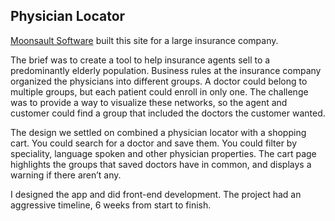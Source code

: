 
## Physician Locator

[Moonsault Software][1] built this site for a large insurance company.

The brief was to create a tool to help insurance agents sell to a predominantly elderly population. Business rules at the insurance company organized the physicians into different groups. A doctor could belong to multiple groups, but each patient could enroll in only one. The challenge was to provide a way to visualize these networks, so the agent and customer could find a group that included the doctors the customer wanted.

The design we settled on combined a physician locator with a shopping cart. You could search for a doctor and save them. You could filter by speciality, language spoken and other physician properties. The cart page highlights the groups that saved doctors have in common, and displays a warning if there aren’t any. 

I designed the app and did front-end development. The project had an aggressive timeline, 6 weeks from start to finish.


[1]: http://moonsault.co/